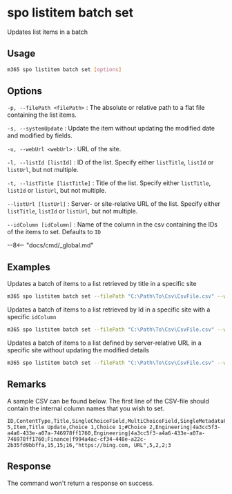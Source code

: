 # spo listitem batch set

Updates list items in a batch

## Usage

```sh
m365 spo listitem batch set [options]
```

## Options

`-p, --filePath <filePath>`
: The absolute or relative path to a flat file containing the list items.

`-s, --systemUpdate`
: Update the item without updating the modified date and modified by fields.

`-u, --webUrl <webUrl>`
: URL of the site.

`-l, --listId [listId]`
: ID of the list. Specify either `listTitle`, `listId` or `listUrl`, but not multiple.

`-t, --listTitle [listTitle]`
: Title of the list. Specify either `listTitle`, `listId` or `listUrl`, but not multiple.

`--listUrl [listUrl]`
: Server- or site-relative URL of the list. Specify either `listTitle`, `listId` or `listUrl`, but not multiple.

`--idColumn [idColumn]`
: Name of the column in the csv containing the IDs of the items to set. Defaults to `ID`

--8<-- "docs/cmd/_global.md"

## Examples

Updates a batch of items to a list retrieved by title in a specific site

```sh
m365 spo listitem batch set --filePath "C:\Path\To\Csv\CsvFile.csv" --webUrl https://contoso.sharepoint.com/sites/project-x --listTitle "Demo List"
```

Updates a batch of items to a list retrieved by Id in a specific site with a specific `idColumn`

```sh
m365 spo listitem batch set --filePath "C:\Path\To\Csv\CsvFile.csv" --webUrl https://contoso.sharepoint.com/sites/project-x --listId fe54c47b-22e4-4cab-8a10-3fc54003fb4c --idColumn id
```

Updates a batch of items to a list defined by server-relative URL in a specific site without updating the modified details

```sh
m365 spo listitem batch set --filePath "C:\Path\To\Csv\CsvFile.csv" --webUrl https://contoso.sharepoint.com/sites/project-x --listUrl "/sites/project-x/lists/Demo List" --systemUpdate
```

## Remarks

A sample CSV can be found below. The first line of the CSV-file should contain the internal column names that you wish to set.

```csv
ID,ContentType,Title,SingleChoiceField,MultiChoiceField,SingleMetadataField,MultiMetadataField,SinglePeopleField,MultiPeopleField,CustomHyperlink,NumberField,LookupList,LookupListMulti
5,Item,Title Update,Choice 1,Choice 1;#Choice 2,Engineering|4a3cc5f3-a4a6-433e-a07a-746978ff1760,Engineering|4a3cc5f3-a4a6-433e-a07a-746978ff1760;Finance|f994a4ac-cf34-448e-a22c-2b35fd9bbffa,15,15;16,"https://bing.com, URL",5,2,2;3
```

## Response

The command won't return a response on success.
